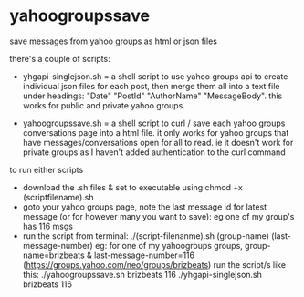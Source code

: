 # yahoogroupssave
save messages from yahoo groups as html or json files

there's a couple of scripts:

- yhgapi-singlejson.sh = a shell script to use yahoo groups api to create individual json files for each post, then merge them all into a text file under headings: "Date" "PostId" "AuthorName" "MessageBody". this works for public and private yahoo groups.

- yahoogroupssave.sh = a shell script to curl / save each yahoo groups conversations page into a html file. it only works for yahoo groups that have messages/conversations open for all to read. ie it doesn't work for private groups as I haven't added authentication to the curl command

to run either scripts
- download the .sh files & set to executable using chmod +x (scriptfilename).sh
- goto your yahoo groups page, note the last message id for latest message (or for however many you want to save): eg one of my group's has 116 msgs
- run the script from terminal: ./(script-filenanme).sh (group-name) (last-message-number)
eg: for one of my yahoogroups groups, group-name=brizbeats & last-message-number=116 (https://groups.yahoo.com/neo/groups/brizbeats)
run the script/s like this: 
./yahoogroupssave.sh brizbeats 116
./yhgapi-singlejson.sh brizbeats 116

